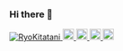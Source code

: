 ### Hi there 👋

<p align="left"> 
  <a href="https://github.com/RyoKitatani/RyoKitatani/">
    <img src="https://komarev.com/ghpvc/?username=RyoKitatani" alt="RyoKitatani"/>
  </a>
  <a href="http://twitter.com/ryo____eng", target="_blank">
    <img height="20" src="https://img.shields.io/twitter/follow/ryo____eng?label=Twitter&logo=twitter&style=flat" />
  </a>
  <a href="https://github.com/RyoKitatani" target="_blank">
    <img height="20" src="https://img.shields.io/github/followers/RyoKitatani?label=follow&logo=github&style=flat" />
  </a>
  <a href="http://qiita.com/tani__san929" target="_blank">
    <img height="20" src="https://qiita-badge.apiapi.app/s/tani__san929/posts.svg" />
  </a>
  <a href="http://qiita.com/tani__san929" target="_blank">
    <img height="20" src="https://qiita-badge.apiapi.app/s/tani__san929/contributions.svg" />
  </a>
</p>
